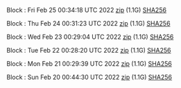 Block [](https://testnet-insight.dashevo.org/insight/block/): Fri Feb 25 00:34:18 UTC 2022 [zip](https://dash-bootstrap.ams3.digitaloceanspaces.com/testnet/2022-02-25/bootstrap.dat.zip) (1.1G) [SHA256](https://dash-bootstrap.ams3.digitaloceanspaces.com/testnet/2022-02-25/sha256.txt)

Block [](https://testnet-insight.dashevo.org/insight/block/): Thu Feb 24 00:31:23 UTC 2022 [zip](https://dash-bootstrap.ams3.digitaloceanspaces.com/testnet/2022-02-24/bootstrap.dat.zip) (1.1G) [SHA256](https://dash-bootstrap.ams3.digitaloceanspaces.com/testnet/2022-02-24/sha256.txt)

Block [](https://testnet-insight.dashevo.org/insight/block/): Wed Feb 23 00:29:04 UTC 2022 [zip](https://dash-bootstrap.ams3.digitaloceanspaces.com/testnet/2022-02-23/bootstrap.dat.zip) (1.1G) [SHA256](https://dash-bootstrap.ams3.digitaloceanspaces.com/testnet/2022-02-23/sha256.txt)

Block [](https://testnet-insight.dashevo.org/insight/block/): Tue Feb 22 00:28:20 UTC 2022 [zip](https://dash-bootstrap.ams3.digitaloceanspaces.com/testnet/2022-02-22/bootstrap.dat.zip) (1.1G) [SHA256](https://dash-bootstrap.ams3.digitaloceanspaces.com/testnet/2022-02-22/sha256.txt)

Block [](https://testnet-insight.dashevo.org/insight/block/): Mon Feb 21 00:29:39 UTC 2022 [zip](https://dash-bootstrap.ams3.digitaloceanspaces.com/testnet/2022-02-21/bootstrap.dat.zip) (1.1G) [SHA256](https://dash-bootstrap.ams3.digitaloceanspaces.com/testnet/2022-02-21/sha256.txt)

Block [](https://testnet-insight.dashevo.org/insight/block/): Sun Feb 20 00:44:30 UTC 2022 [zip](https://dash-bootstrap.ams3.digitaloceanspaces.com/testnet/2022-02-20/bootstrap.dat.zip) (1.1G) [SHA256](https://dash-bootstrap.ams3.digitaloceanspaces.com/testnet/2022-02-20/sha256.txt)
